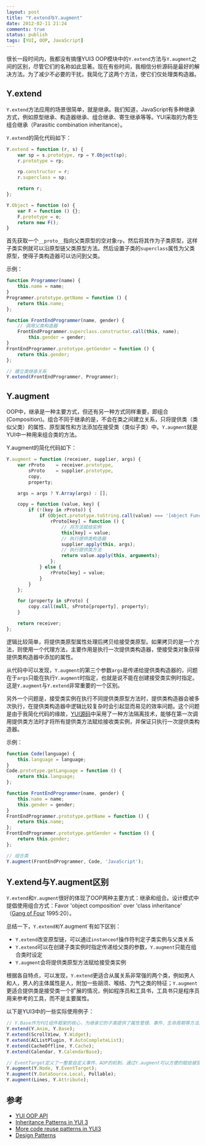 ```yaml
---
layout: post
title: "Y.extend与Y.augment"
date: 2012-02-11 21:24
comments: true
status: publish
tags: [YUI, OOP, JavaScript]
---
```


很长一段时间内，我都没有搞懂YUI3 OOP模块中的`Y.extend`方法与`Y.augment`之间的区别，尽管它们的名称如此显著。现在有些时间，我相信分析源码是最好的解决方法。为了减少不必要的干扰，我简化了这两个方法，使它们仅处理类构造器。

## Y.extend

`Y.extend`方法应用的场景很简单，就是继承。我们知道，JavaScript有多种继承方式，例如原型继承、构造器继承、组合继承、寄生继承等等。YUI采取的为寄生组合继承（Parasitic combination inheritance）。

`Y.extend`的简化代码如下：

```javascript
Y.extend = function (r, s) {
    var sp = s.prototype, rp = Y.Object(sp);
    r.prototype = rp;

    rp.constructor = r;
    r.superclass = sp;

    return r;
};

Y.Object = function (o) {
    var F = function () {};
    F.prototype = o;
    return new F();
}
```

首先获取一个`__proto__`指向父类原型的空对象`rp`，然后将其作为子类原型，这样子类实例就可以沿原型链父类原型方法。然后设置子类的`superclass`属性为父类原型，使得子类构造器可以访问到父类。

<!-- more -->

示例：
```javascript
function Programmer(name) {
    this.name = name;
}
Programmer.prototype.getName = function () {
    return this.name;
};

function FrontEndProgrammer(name, gender) {
    // 调用父类构造器
    FrontEndProgrammer.superclass.constructor.call(this, name);
        this.gender = gender;
}
FrontEndProgrammer.prototype.getGender = function () {
    return this.gender;
};

// 建立类继承关系
Y.extend(FrontEndProgrammer, Programmer);
```

## Y.augment

OOP中，继承是一种主要方式，但还有另一种方式同样重要，即组合(Composition)。组合不同于继承的是，不会在类之间建立关系，只将提供类（类似父类）的属性、原型属性和方法添加在接受类（类似子类）中。`Y.augment`就是YUI中一种用来组合类的方法。

Y.augment的简化代码如下：
```javascript
Y.augment = function (receiver, supplier, args) {
    var rProto    = receiver.prototype,
        sProto    = supplier.prototype,
        copy,
        property;

    args = args ? Y.Array(args) : [];

    copy = function (value, key) {
        if (!(key in rProto)) {
            if (Object.prototype.toString.call(value) === '[object Function]') {
                rProto[key] = function () {
                    // 将方法赋给实例
                    this[key] = value;
                    // 执行提供类构造器
                    supplier.apply(this, args);
                    // 执行提供类方法
                    return value.apply(this, arguments);                
                };
            } else {
                rProto[key] = value;
            }
        }
    };

    for (property in sProto) {
        copy.call(null, sProto[property], property);
    }

    return receiver;
};
```

逻辑比较简单，将提供类原型属性处理后拷贝给接受类原型。如果拷贝的是一个方法，则使用一个代理方法，主要作用是执行一次提供类构造器，使接受类对象获得提供类构造器中添加的属性。

从代码中可以发现，`Y.augment`的第三个参数`args`是传递给提供类构造器的，问题在于`args`只能在执行`Y.augment`时指定，也就是说不能在创建接受类实例时指定。这是`Y.augment`与`Y.extend`非常重要的一个区别。

另外一个问题是，接受类实例在执行不同提供类原型方法时，提供类构造器会被多次执行，在提供类构造器中逻辑比较复杂时会引起显而易见的效率问题。这个问题是由于我简化代码的缘故，[YUI源码](http://yuilibrary.com/yui/docs/api/files/oop_js_oop.js.html#l31)中采用了一种方法隔离技术，能够在第一次调用提供类方法时才将所有提供类方法赋给接收类实例，并保证只执行一次提供类构造器。

示例：
```javascript
function Code(language) {
    this.language = language;
}
Code.prototype.getLanguage = function () {
    return this.language;
};

function FrontEndProgrammer(name, gender) {
    this.name = name;
    this.gender = gender;
}
FrontEndProgrammer.prototype.getName = function () {
    return this.name;
};
FrontEndProgrammer.prototype.getGender = function () {
    return this.gender;
};

// 组合类
Y.augment(FrontEndProgrammer, Code, 'JavaScript');
```

## Y.extend与Y.augment区别

`Y.extend`和`Y.augment`很好的体现了OOP两种主要方式：继承和组合。设计模式中提倡使用组合方式：Favor 'object composition' over 'class inheritance' （[Gang of Four](http://en.wikipedia.org/wiki/Design_Patterns) 1995:20）。

总结一下，`Y.extend和`Y.augment`有如下区别：
- `Y.extend`改变原型链，可以通过`instanceof`操作符判定子类实例与父类关系
- `Y.extend`可以在创建子类实例时指定传递给父类的参数，`Y.augment`只能在组合类时设定
- `Y.augment`会将提供类原型方法赋给接受类实例

根据各自特点，可以发现，`Y.extend`更适合从属关系非常强的两个类，例如男人和人，男人的主体属性是人，附加一些胡须、喉结、力气之类的特征；`Y.augment`更适合提供类是接受类一个扩展的情况，例如程序员和工具书，工具书只是程序员用来参考的工具，而不是主要属性。

以下是YUI3中的一些实际使用例子：
```javascript
// Y.Base作为YUI组件框架的核心，为继承它的子类提供了属性管理、事件、生命周期等方法。
Y.extend(Y.Anim, Y.Base);
Y.extend(ScrollView, Y.Widget);
Y.extend(ACListPlugin, Y.AutoCompleteList);
Y.extend(CacheOffline, Y.Cache);
Y.extend(Calendar, Y.CalendarBase);

// EventTarget定义了一整套自定义事件、AOP的机制，通过Y.augment可以方便的赋给接受类这些方法。
Y.augment(Y.Node, Y.EventTarget);
Y.augment(Y.DataSource.Local, Pollable);
Y.augment(Lines, Y.Attribute);
```

## 参考
- [YUI OOP API](http://yuilibrary.com/yui/docs/api/files/oop_js_oop.js.html)
- [Inheritance Patterns in YUI 3](http://www.yuiblog.com/blog/2010/01/06/inheritance-patterns-in-yui-3/)
- [More code reuse patterns in YUI3](http://www.yuiblog.com/blog/2010/01/07/more-code-reuse-patterns-in-yui3/)
- [Design Patterns](http://en.wikipedia.org/wiki/Design_Patterns)
